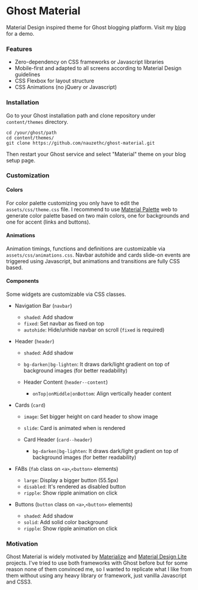 # Ghost Material

Material Design inspired theme for Ghost blogging platform. Visit my [blog](http://www.nauzethdez.com/) for a demo.


### Features

* Zero-dependency on CSS frameworks or Javascript libraries
* Mobile-first and adapted to all screens according to Material Design guidelines
* CSS Flexbox for layout structure
* CSS Animations (no jQuery or Javascript)


### Installation

Go to your Ghost installation path and clone repository under `content/themes` directory.

```
cd /your/ghost/path
cd content/themes/
git clone https://github.com/nauzethc/ghost-material.git
```

Then restart your Ghost service and select "Material" theme on your blog setup page.


### Customization

#### Colors

For color palette customizing you only have to edit the `assets/css/theme.css` file. I recommend to use [Material Palette](https://www.materialpalette.com/) web to generate color palette based on two main colors, one for backgrounds and one for accent (links and buttons).

#### Animations

Animation timings, functions and definitions are customizable via `assets/css/animations.css`. Navbar autohide and cards slide-on events are triggered using Javascript, but animations and transitions are fully CSS based.

#### Components

Some widgets are customizable via CSS classes.

* Navigation Bar (`navbar`)
  * `shaded`: Add shadow
  * `fixed`: Set navbar as fixed on top
  * `autohide`: Hide/unhide navbar on scroll (`fixed` is required)


* Header (`header`)
  * `shaded`: Add shadow
  * `bg-darken|bg-lighten`: It draws dark/light gradient on top of background images (for better readability)

  * Header Content (`header--content`)
    * `onTop|onMiddle|onBottom`: Align vertically header content


* Cards (`card`)
  * `image`: Set bigger height on card header to show image
  * `slide`: Card is animated when is rendered

  * Card Header (`card--header`)
    * `bg-darken|bg-lighten`: It draws dark/light gradient on top of background images (for better readability)


* FABs (`fab` class on `<a>`,`<button>` elements)
  * `large`: Display a bigger button (55.5px)
  * `disabled`: It's rendered as disabled button
  * `ripple`: Show ripple animation on click


* Buttons (`button` class on `<a>`,`<button>` elements)
  * `shaded`: Add shadow
  * `solid`: Add solid color background
  * `ripple`: Show ripple animation on click


### Motivation

Ghost Material is widely motivated by [Materialize](http://materializecss.com/) and [Material Design Lite](http://www.getmdl.io/) projects. I've tried to use both frameworks with Ghost before but for some reason none of them convinced me, so I wanted to replicate what I like from them without using any heavy library or framework, just vanilla Javascript and CSS3.
